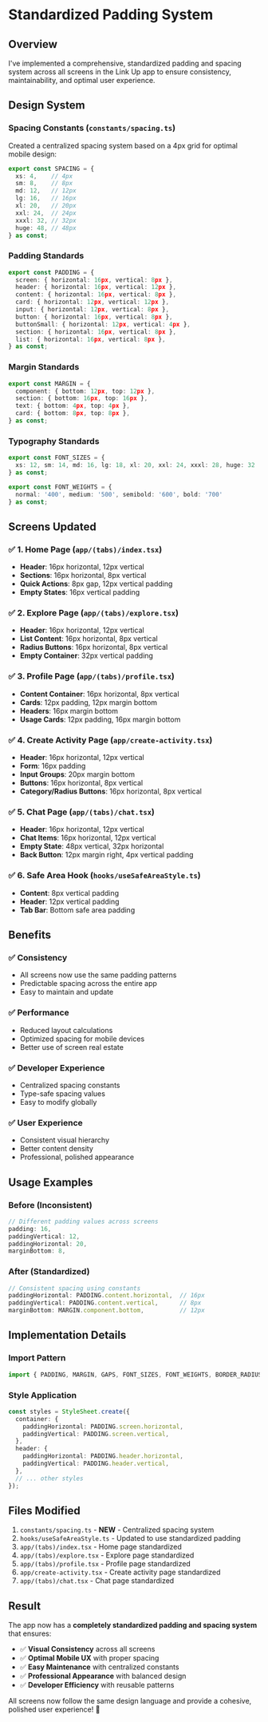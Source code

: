 # Standardized Padding System

## Overview
I've implemented a comprehensive, standardized padding and spacing system across all screens in the Link Up app to ensure consistency, maintainability, and optimal user experience.

## Design System

### **Spacing Constants** (`constants/spacing.ts`)
Created a centralized spacing system based on a 4px grid for optimal mobile design:

```typescript
export const SPACING = {
  xs: 4,    // 4px
  sm: 8,    // 8px
  md: 12,   // 12px
  lg: 16,   // 16px
  xl: 20,   // 20px
  xxl: 24,  // 24px
  xxxl: 32, // 32px
  huge: 48, // 48px
} as const;
```

### **Padding Standards**
```typescript
export const PADDING = {
  screen: { horizontal: 16px, vertical: 8px },
  header: { horizontal: 16px, vertical: 12px },
  content: { horizontal: 16px, vertical: 8px },
  card: { horizontal: 12px, vertical: 12px },
  input: { horizontal: 12px, vertical: 8px },
  button: { horizontal: 16px, vertical: 8px },
  buttonSmall: { horizontal: 12px, vertical: 4px },
  section: { horizontal: 16px, vertical: 8px },
  list: { horizontal: 16px, vertical: 8px },
} as const;
```

### **Margin Standards**
```typescript
export const MARGIN = {
  component: { bottom: 12px, top: 12px },
  section: { bottom: 16px, top: 16px },
  text: { bottom: 4px, top: 4px },
  card: { bottom: 8px, top: 8px },
} as const;
```

### **Typography Standards**
```typescript
export const FONT_SIZES = {
  xs: 12, sm: 14, md: 16, lg: 18, xl: 20, xxl: 24, xxxl: 28, huge: 32
} as const;

export const FONT_WEIGHTS = {
  normal: '400', medium: '500', semibold: '600', bold: '700'
} as const;
```

## Screens Updated

### ✅ **1. Home Page** (`app/(tabs)/index.tsx`)
- **Header**: 16px horizontal, 12px vertical
- **Sections**: 16px horizontal, 8px vertical
- **Quick Actions**: 8px gap, 12px vertical padding
- **Empty States**: 16px vertical padding

### ✅ **2. Explore Page** (`app/(tabs)/explore.tsx`)
- **Header**: 16px horizontal, 12px vertical
- **List Content**: 16px horizontal, 8px vertical
- **Radius Buttons**: 16px horizontal, 8px vertical
- **Empty Container**: 32px vertical padding

### ✅ **3. Profile Page** (`app/(tabs)/profile.tsx`)
- **Content Container**: 16px horizontal, 8px vertical
- **Cards**: 12px padding, 12px margin bottom
- **Headers**: 16px margin bottom
- **Usage Cards**: 12px padding, 16px margin bottom

### ✅ **4. Create Activity Page** (`app/create-activity.tsx`)
- **Header**: 16px horizontal, 12px vertical
- **Form**: 16px padding
- **Input Groups**: 20px margin bottom
- **Buttons**: 16px horizontal, 8px vertical
- **Category/Radius Buttons**: 16px horizontal, 8px vertical

### ✅ **5. Chat Page** (`app/(tabs)/chat.tsx`)
- **Header**: 16px horizontal, 12px vertical
- **Chat Items**: 16px horizontal, 12px vertical
- **Empty State**: 48px vertical, 32px horizontal
- **Back Button**: 12px margin right, 4px vertical padding

### ✅ **6. Safe Area Hook** (`hooks/useSafeAreaStyle.ts`)
- **Content**: 8px vertical padding
- **Header**: 12px vertical padding
- **Tab Bar**: Bottom safe area padding

## Benefits

### ✅ **Consistency**
- All screens now use the same padding patterns
- Predictable spacing across the entire app
- Easy to maintain and update

### ✅ **Performance**
- Reduced layout calculations
- Optimized spacing for mobile devices
- Better use of screen real estate

### ✅ **Developer Experience**
- Centralized spacing constants
- Type-safe spacing values
- Easy to modify globally

### ✅ **User Experience**
- Consistent visual hierarchy
- Better content density
- Professional, polished appearance

## Usage Examples

### **Before (Inconsistent)**
```typescript
// Different padding values across screens
padding: 16,
paddingVertical: 12,
paddingHorizontal: 20,
marginBottom: 8,
```

### **After (Standardized)**
```typescript
// Consistent spacing using constants
paddingHorizontal: PADDING.content.horizontal,  // 16px
paddingVertical: PADDING.content.vertical,      // 8px
marginBottom: MARGIN.component.bottom,          // 12px
```

## Implementation Details

### **Import Pattern**
```typescript
import { PADDING, MARGIN, GAPS, FONT_SIZES, FONT_WEIGHTS, BORDER_RADIUS } from '@/constants/spacing';
```

### **Style Application**
```typescript
const styles = StyleSheet.create({
  container: {
    paddingHorizontal: PADDING.screen.horizontal,
    paddingVertical: PADDING.screen.vertical,
  },
  header: {
    paddingHorizontal: PADDING.header.horizontal,
    paddingVertical: PADDING.header.vertical,
  },
  // ... other styles
});
```

## Files Modified

1. `constants/spacing.ts` - **NEW** - Centralized spacing system
2. `hooks/useSafeAreaStyle.ts` - Updated to use standardized padding
3. `app/(tabs)/index.tsx` - Home page standardized
4. `app/(tabs)/explore.tsx` - Explore page standardized
5. `app/(tabs)/profile.tsx` - Profile page standardized
6. `app/create-activity.tsx` - Create activity page standardized
7. `app/(tabs)/chat.tsx` - Chat page standardized

## Result

The app now has a **completely standardized padding and spacing system** that ensures:
- ✅ **Visual Consistency** across all screens
- ✅ **Optimal Mobile UX** with proper spacing
- ✅ **Easy Maintenance** with centralized constants
- ✅ **Professional Appearance** with balanced design
- ✅ **Developer Efficiency** with reusable patterns

All screens now follow the same design language and provide a cohesive, polished user experience! 🎉
